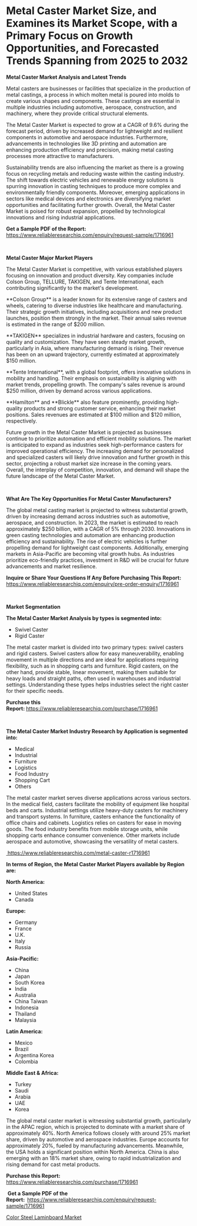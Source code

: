 <p><h1>Metal Caster Market Size, and Examines its Market Scope, with a Primary Focus on Growth Opportunities, and Forecasted Trends Spanning from 2025 to 2032</h1></p><p><strong>Metal Caster Market Analysis and Latest Trends</strong></p>
<p><p>Metal casters are businesses or facilities that specialize in the production of metal castings, a process in which molten metal is poured into molds to create various shapes and components. These castings are essential in multiple industries including automotive, aerospace, construction, and machinery, where they provide critical structural elements.</p><p>The Metal Caster Market is expected to grow at a CAGR of 9.6% during the forecast period, driven by increased demand for lightweight and resilient components in automotive and aerospace industries. Furthermore, advancements in technologies like 3D printing and automation are enhancing production efficiency and precision, making metal casting processes more attractive to manufacturers. </p><p>Sustainability trends are also influencing the market as there is a growing focus on recycling metals and reducing waste within the casting industry. The shift towards electric vehicles and renewable energy solutions is spurring innovation in casting techniques to produce more complex and environmentally friendly components. Moreover, emerging applications in sectors like medical devices and electronics are diversifying market opportunities and facilitating further growth. Overall, the Metal Caster Market is poised for robust expansion, propelled by technological innovations and rising industrial applications.</p></p>
<p><strong>Get a Sample PDF of the Report:&nbsp;</strong> <a href="https://www.reliableresearchiq.com/enquiry/request-sample/1716961?utm_campaign=2983&utm_medium=2&utm_source=Github&utm_content=ia&utm_term=25032025&utm_id=metal-caster">https://www.reliableresearchiq.com/enquiry/request-sample/1716961</a></p>
<p>&nbsp;</p>
<p><strong>Metal Caster Major Market Players</strong></p>
<p><p>The Metal Caster Market is competitive, with various established players focusing on innovation and product diversity. Key companies include Colson Group, TELLURE, TAKIGEN, and Tente International, each contributing significantly to the market's development.</p><p>**Colson Group** is a leader known for its extensive range of casters and wheels, catering to diverse industries like healthcare and manufacturing. Their strategic growth initiatives, including acquisitions and new product launches, position them strongly in the market. Their annual sales revenue is estimated in the range of $200 million.</p><p>**TAKIGEN** specializes in industrial hardware and casters, focusing on quality and customization. They have seen steady market growth, particularly in Asia, where manufacturing demand is rising. Their revenue has been on an upward trajectory, currently estimated at approximately $150 million.</p><p>**Tente International**, with a global footprint, offers innovative solutions in mobility and handling. Their emphasis on sustainability is aligning with market trends, propelling growth. The company's sales revenue is around $250 million, driven by demand across various applications.</p><p>**Hamilton** and **Blickle** also feature prominently, providing high-quality products and strong customer service, enhancing their market positions. Sales revenues are estimated at $100 million and $120 million, respectively.</p><p>Future growth in the Metal Caster Market is projected as businesses continue to prioritize automation and efficient mobility solutions. The market is anticipated to expand as industries seek high-performance casters for improved operational efficiency. The increasing demand for personalized and specialized casters will likely drive innovation and further growth in this sector, projecting a robust market size increase in the coming years. Overall, the interplay of competition, innovation, and demand will shape the future landscape of the Metal Caster Market.</p></p>
<p>&nbsp;</p>
<p><strong>What Are The Key Opportunities For Metal Caster Manufacturers?</strong></p>
<p><p>The global metal casting market is projected to witness substantial growth, driven by increasing demand across industries such as automotive, aerospace, and construction. In 2023, the market is estimated to reach approximately $250 billion, with a CAGR of 5% through 2030. Innovations in green casting technologies and automation are enhancing production efficiency and sustainability. The rise of electric vehicles is further propelling demand for lightweight cast components. Additionally, emerging markets in Asia-Pacific are becoming vital growth hubs. As industries prioritize eco-friendly practices, investment in R&D will be crucial for future advancements and market resilience.</p></p>
<p><strong>Inquire or Share Your Questions If Any Before Purchasing This Report:</strong> <a href="https://www.reliableresearchiq.com/enquiry/pre-order-enquiry/1716961?utm_campaign=2983&utm_medium=2&utm_source=Github&utm_content=ia&utm_term=25032025&utm_id=metal-caster">https://www.reliableresearchiq.com/enquiry/pre-order-enquiry/1716961</a></p>
<p>&nbsp;</p>
<p><strong>Market Segmentation</strong></p>
<p><strong>The Metal Caster Market Analysis by types is segmented into:</strong></p>
<p><ul><li>Swivel Caster</li><li>Rigid Caster</li></ul></p>
<p><p>The metal caster market is divided into two primary types: swivel casters and rigid casters. Swivel casters allow for easy maneuverability, enabling movement in multiple directions and are ideal for applications requiring flexibility, such as in shopping carts and furniture. Rigid casters, on the other hand, provide stable, linear movement, making them suitable for heavy loads and straight paths, often used in warehouses and industrial settings. Understanding these types helps industries select the right caster for their specific needs.</p></p>
<p><strong>Purchase this Report:&nbsp;</strong><a href="https://www.reliableresearchiq.com/purchase/1716961?utm_campaign=2983&utm_medium=2&utm_source=Github&utm_content=ia&utm_term=25032025&utm_id=metal-caster">https://www.reliableresearchiq.com/purchase/1716961</a></p>
<p>&nbsp;</p>
<p><strong>The Metal Caster Market Industry Research by Application is segmented into:</strong></p>
<p><ul><li>Medical</li><li>Industrial</li><li>Furniture</li><li>Logistics</li><li>Food Industry</li><li>Shopping Cart</li><li>Others</li></ul></p>
<p><p>The metal caster market serves diverse applications across various sectors. In the medical field, casters facilitate the mobility of equipment like hospital beds and carts. Industrial settings utilize heavy-duty casters for machinery and transport systems. In furniture, casters enhance the functionality of office chairs and cabinets.  Logistics relies on casters for ease in moving goods. The food industry benefits from mobile storage units, while shopping carts enhance consumer convenience. Other markets include aerospace and automotive, showcasing the versatility of metal casters.</p></p>
<p><a href="https://www.reliableresearchiq.com/metal-caster-r1716961?utm_campaign=2983&utm_medium=2&utm_source=Github&utm_content=ia&utm_term=25032025&utm_id=metal-caster">&nbsp;https://www.reliableresearchiq.com/metal-caster-r1716961</a></p>
<p><strong>In terms of Region, the Metal Caster Market Players available by Region are:</strong></p>
<p>
    <p> <strong> North America: </strong>
        <ul>
            <li>United States</li>
            <li>Canada</li>
        </ul>
        </p> 
    <p> <strong> Europe: </strong>
        <ul>
            <li>Germany</li>
            <li>France</li>
            <li>U.K.</li>
            <li>Italy</li>
            <li>Russia</li>
        </ul>
        </p> 
    <p> <strong> Asia-Pacific: </strong>
        <ul>
            <li>China</li>
            <li>Japan</li>
            <li>South Korea</li>
            <li>India</li>
            <li>Australia</li>
            <li>China Taiwan</li>
            <li>Indonesia</li>
            <li>Thailand</li>
            <li>Malaysia</li>
        </ul>
        </p> 
    <p> <strong> Latin America: </strong>
        <ul>
            <li>Mexico</li>
            <li>Brazil</li>
            <li>Argentina Korea</li>
            <li>Colombia</li>
        </ul>
        </p> 
    <p> <strong> Middle East & Africa: </strong>
        <ul>
            <li>Turkey</li>
            <li>Saudi</li>
            <li>Arabia</li>
            <li>UAE</li>
            <li>Korea</li>
        </ul>
    </p>
    </p>
<p><p>The global metal caster market is witnessing substantial growth, particularly in the APAC region, which is projected to dominate with a market share of approximately 40%. North America follows closely with around 25% market share, driven by automotive and aerospace industries. Europe accounts for approximately 20%, fueled by manufacturing advancements. Meanwhile, the USA holds a significant position within North America. China is also emerging with an 18% market share, owing to rapid industrialization and rising demand for cast metal products.</p></p>
<p><strong>Purchase this Report: </strong><a href="https://www.reliableresearchiq.com/purchase/1716961?utm_campaign=2983&utm_medium=2&utm_source=Github&utm_content=ia&utm_term=25032025&utm_id=metal-caster">https://www.reliableresearchiq.com/purchase/1716961</a></p>
<p>&nbsp;<strong>Get a Sample PDF of the Report:&nbsp;&nbsp;</strong><a href="https://www.reliableresearchiq.com/enquiry/request-sample/1716961?utm_campaign=2983&utm_medium=2&utm_source=Github&utm_content=ia&utm_term=25032025&utm_id=metal-caster">https://www.reliableresearchiq.com/enquiry/request-sample/1716961</a></p>
<p><strong></strong></p>
<p><p><a href="https://github.com/hunanuzmez/Market-Research-Report-List-1/blob/main/color-steel-laminboard-market.md?utm_campaign=2983&utm_medium=2&utm_source=Github&utm_content=ia&utm_term=25032025&utm_id=metal-caster">Color Steel Laminboard Market</a></p></p>
